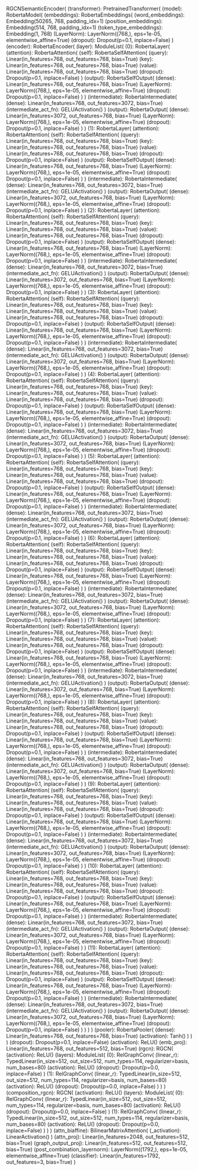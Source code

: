 RGCNSemanticEncoder(
  (transformer): PretrainedTransformer(
    (model): RobertaModel(
      (embeddings): RobertaEmbeddings(
        (word_embeddings): Embedding(50265, 768, padding_idx=1)
        (position_embeddings): Embedding(514, 768, padding_idx=1)
        (token_type_embeddings): Embedding(1, 768)
        (LayerNorm): LayerNorm((768,), eps=1e-05, elementwise_affine=True)
        (dropout): Dropout(p=0.1, inplace=False)
      )
      (encoder): RobertaEncoder(
        (layer): ModuleList(
          (0): RobertaLayer(
            (attention): RobertaAttention(
              (self): RobertaSelfAttention(
                (query): Linear(in_features=768, out_features=768, bias=True)
                (key): Linear(in_features=768, out_features=768, bias=True)
                (value): Linear(in_features=768, out_features=768, bias=True)
                (dropout): Dropout(p=0.1, inplace=False)
              )
              (output): RobertaSelfOutput(
                (dense): Linear(in_features=768, out_features=768, bias=True)
                (LayerNorm): LayerNorm((768,), eps=1e-05, elementwise_affine=True)
                (dropout): Dropout(p=0.1, inplace=False)
              )
            )
            (intermediate): RobertaIntermediate(
              (dense): Linear(in_features=768, out_features=3072, bias=True)
              (intermediate_act_fn): GELUActivation()
            )
            (output): RobertaOutput(
              (dense): Linear(in_features=3072, out_features=768, bias=True)
              (LayerNorm): LayerNorm((768,), eps=1e-05, elementwise_affine=True)
              (dropout): Dropout(p=0.1, inplace=False)
            )
          )
          (1): RobertaLayer(
            (attention): RobertaAttention(
              (self): RobertaSelfAttention(
                (query): Linear(in_features=768, out_features=768, bias=True)
                (key): Linear(in_features=768, out_features=768, bias=True)
                (value): Linear(in_features=768, out_features=768, bias=True)
                (dropout): Dropout(p=0.1, inplace=False)
              )
              (output): RobertaSelfOutput(
                (dense): Linear(in_features=768, out_features=768, bias=True)
                (LayerNorm): LayerNorm((768,), eps=1e-05, elementwise_affine=True)
                (dropout): Dropout(p=0.1, inplace=False)
              )
            )
            (intermediate): RobertaIntermediate(
              (dense): Linear(in_features=768, out_features=3072, bias=True)
              (intermediate_act_fn): GELUActivation()
            )
            (output): RobertaOutput(
              (dense): Linear(in_features=3072, out_features=768, bias=True)
              (LayerNorm): LayerNorm((768,), eps=1e-05, elementwise_affine=True)
              (dropout): Dropout(p=0.1, inplace=False)
            )
          )
          (2): RobertaLayer(
            (attention): RobertaAttention(
              (self): RobertaSelfAttention(
                (query): Linear(in_features=768, out_features=768, bias=True)
                (key): Linear(in_features=768, out_features=768, bias=True)
                (value): Linear(in_features=768, out_features=768, bias=True)
                (dropout): Dropout(p=0.1, inplace=False)
              )
              (output): RobertaSelfOutput(
                (dense): Linear(in_features=768, out_features=768, bias=True)
                (LayerNorm): LayerNorm((768,), eps=1e-05, elementwise_affine=True)
                (dropout): Dropout(p=0.1, inplace=False)
              )
            )
            (intermediate): RobertaIntermediate(
              (dense): Linear(in_features=768, out_features=3072, bias=True)
              (intermediate_act_fn): GELUActivation()
            )
            (output): RobertaOutput(
              (dense): Linear(in_features=3072, out_features=768, bias=True)
              (LayerNorm): LayerNorm((768,), eps=1e-05, elementwise_affine=True)
              (dropout): Dropout(p=0.1, inplace=False)
            )
          )
          (3): RobertaLayer(
            (attention): RobertaAttention(
              (self): RobertaSelfAttention(
                (query): Linear(in_features=768, out_features=768, bias=True)
                (key): Linear(in_features=768, out_features=768, bias=True)
                (value): Linear(in_features=768, out_features=768, bias=True)
                (dropout): Dropout(p=0.1, inplace=False)
              )
              (output): RobertaSelfOutput(
                (dense): Linear(in_features=768, out_features=768, bias=True)
                (LayerNorm): LayerNorm((768,), eps=1e-05, elementwise_affine=True)
                (dropout): Dropout(p=0.1, inplace=False)
              )
            )
            (intermediate): RobertaIntermediate(
              (dense): Linear(in_features=768, out_features=3072, bias=True)
              (intermediate_act_fn): GELUActivation()
            )
            (output): RobertaOutput(
              (dense): Linear(in_features=3072, out_features=768, bias=True)
              (LayerNorm): LayerNorm((768,), eps=1e-05, elementwise_affine=True)
              (dropout): Dropout(p=0.1, inplace=False)
            )
          )
          (4): RobertaLayer(
            (attention): RobertaAttention(
              (self): RobertaSelfAttention(
                (query): Linear(in_features=768, out_features=768, bias=True)
                (key): Linear(in_features=768, out_features=768, bias=True)
                (value): Linear(in_features=768, out_features=768, bias=True)
                (dropout): Dropout(p=0.1, inplace=False)
              )
              (output): RobertaSelfOutput(
                (dense): Linear(in_features=768, out_features=768, bias=True)
                (LayerNorm): LayerNorm((768,), eps=1e-05, elementwise_affine=True)
                (dropout): Dropout(p=0.1, inplace=False)
              )
            )
            (intermediate): RobertaIntermediate(
              (dense): Linear(in_features=768, out_features=3072, bias=True)
              (intermediate_act_fn): GELUActivation()
            )
            (output): RobertaOutput(
              (dense): Linear(in_features=3072, out_features=768, bias=True)
              (LayerNorm): LayerNorm((768,), eps=1e-05, elementwise_affine=True)
              (dropout): Dropout(p=0.1, inplace=False)
            )
          )
          (5): RobertaLayer(
            (attention): RobertaAttention(
              (self): RobertaSelfAttention(
                (query): Linear(in_features=768, out_features=768, bias=True)
                (key): Linear(in_features=768, out_features=768, bias=True)
                (value): Linear(in_features=768, out_features=768, bias=True)
                (dropout): Dropout(p=0.1, inplace=False)
              )
              (output): RobertaSelfOutput(
                (dense): Linear(in_features=768, out_features=768, bias=True)
                (LayerNorm): LayerNorm((768,), eps=1e-05, elementwise_affine=True)
                (dropout): Dropout(p=0.1, inplace=False)
              )
            )
            (intermediate): RobertaIntermediate(
              (dense): Linear(in_features=768, out_features=3072, bias=True)
              (intermediate_act_fn): GELUActivation()
            )
            (output): RobertaOutput(
              (dense): Linear(in_features=3072, out_features=768, bias=True)
              (LayerNorm): LayerNorm((768,), eps=1e-05, elementwise_affine=True)
              (dropout): Dropout(p=0.1, inplace=False)
            )
          )
          (6): RobertaLayer(
            (attention): RobertaAttention(
              (self): RobertaSelfAttention(
                (query): Linear(in_features=768, out_features=768, bias=True)
                (key): Linear(in_features=768, out_features=768, bias=True)
                (value): Linear(in_features=768, out_features=768, bias=True)
                (dropout): Dropout(p=0.1, inplace=False)
              )
              (output): RobertaSelfOutput(
                (dense): Linear(in_features=768, out_features=768, bias=True)
                (LayerNorm): LayerNorm((768,), eps=1e-05, elementwise_affine=True)
                (dropout): Dropout(p=0.1, inplace=False)
              )
            )
            (intermediate): RobertaIntermediate(
              (dense): Linear(in_features=768, out_features=3072, bias=True)
              (intermediate_act_fn): GELUActivation()
            )
            (output): RobertaOutput(
              (dense): Linear(in_features=3072, out_features=768, bias=True)
              (LayerNorm): LayerNorm((768,), eps=1e-05, elementwise_affine=True)
              (dropout): Dropout(p=0.1, inplace=False)
            )
          )
          (7): RobertaLayer(
            (attention): RobertaAttention(
              (self): RobertaSelfAttention(
                (query): Linear(in_features=768, out_features=768, bias=True)
                (key): Linear(in_features=768, out_features=768, bias=True)
                (value): Linear(in_features=768, out_features=768, bias=True)
                (dropout): Dropout(p=0.1, inplace=False)
              )
              (output): RobertaSelfOutput(
                (dense): Linear(in_features=768, out_features=768, bias=True)
                (LayerNorm): LayerNorm((768,), eps=1e-05, elementwise_affine=True)
                (dropout): Dropout(p=0.1, inplace=False)
              )
            )
            (intermediate): RobertaIntermediate(
              (dense): Linear(in_features=768, out_features=3072, bias=True)
              (intermediate_act_fn): GELUActivation()
            )
            (output): RobertaOutput(
              (dense): Linear(in_features=3072, out_features=768, bias=True)
              (LayerNorm): LayerNorm((768,), eps=1e-05, elementwise_affine=True)
              (dropout): Dropout(p=0.1, inplace=False)
            )
          )
          (8): RobertaLayer(
            (attention): RobertaAttention(
              (self): RobertaSelfAttention(
                (query): Linear(in_features=768, out_features=768, bias=True)
                (key): Linear(in_features=768, out_features=768, bias=True)
                (value): Linear(in_features=768, out_features=768, bias=True)
                (dropout): Dropout(p=0.1, inplace=False)
              )
              (output): RobertaSelfOutput(
                (dense): Linear(in_features=768, out_features=768, bias=True)
                (LayerNorm): LayerNorm((768,), eps=1e-05, elementwise_affine=True)
                (dropout): Dropout(p=0.1, inplace=False)
              )
            )
            (intermediate): RobertaIntermediate(
              (dense): Linear(in_features=768, out_features=3072, bias=True)
              (intermediate_act_fn): GELUActivation()
            )
            (output): RobertaOutput(
              (dense): Linear(in_features=3072, out_features=768, bias=True)
              (LayerNorm): LayerNorm((768,), eps=1e-05, elementwise_affine=True)
              (dropout): Dropout(p=0.1, inplace=False)
            )
          )
          (9): RobertaLayer(
            (attention): RobertaAttention(
              (self): RobertaSelfAttention(
                (query): Linear(in_features=768, out_features=768, bias=True)
                (key): Linear(in_features=768, out_features=768, bias=True)
                (value): Linear(in_features=768, out_features=768, bias=True)
                (dropout): Dropout(p=0.1, inplace=False)
              )
              (output): RobertaSelfOutput(
                (dense): Linear(in_features=768, out_features=768, bias=True)
                (LayerNorm): LayerNorm((768,), eps=1e-05, elementwise_affine=True)
                (dropout): Dropout(p=0.1, inplace=False)
              )
            )
            (intermediate): RobertaIntermediate(
              (dense): Linear(in_features=768, out_features=3072, bias=True)
              (intermediate_act_fn): GELUActivation()
            )
            (output): RobertaOutput(
              (dense): Linear(in_features=3072, out_features=768, bias=True)
              (LayerNorm): LayerNorm((768,), eps=1e-05, elementwise_affine=True)
              (dropout): Dropout(p=0.1, inplace=False)
            )
          )
          (10): RobertaLayer(
            (attention): RobertaAttention(
              (self): RobertaSelfAttention(
                (query): Linear(in_features=768, out_features=768, bias=True)
                (key): Linear(in_features=768, out_features=768, bias=True)
                (value): Linear(in_features=768, out_features=768, bias=True)
                (dropout): Dropout(p=0.1, inplace=False)
              )
              (output): RobertaSelfOutput(
                (dense): Linear(in_features=768, out_features=768, bias=True)
                (LayerNorm): LayerNorm((768,), eps=1e-05, elementwise_affine=True)
                (dropout): Dropout(p=0.1, inplace=False)
              )
            )
            (intermediate): RobertaIntermediate(
              (dense): Linear(in_features=768, out_features=3072, bias=True)
              (intermediate_act_fn): GELUActivation()
            )
            (output): RobertaOutput(
              (dense): Linear(in_features=3072, out_features=768, bias=True)
              (LayerNorm): LayerNorm((768,), eps=1e-05, elementwise_affine=True)
              (dropout): Dropout(p=0.1, inplace=False)
            )
          )
          (11): RobertaLayer(
            (attention): RobertaAttention(
              (self): RobertaSelfAttention(
                (query): Linear(in_features=768, out_features=768, bias=True)
                (key): Linear(in_features=768, out_features=768, bias=True)
                (value): Linear(in_features=768, out_features=768, bias=True)
                (dropout): Dropout(p=0.1, inplace=False)
              )
              (output): RobertaSelfOutput(
                (dense): Linear(in_features=768, out_features=768, bias=True)
                (LayerNorm): LayerNorm((768,), eps=1e-05, elementwise_affine=True)
                (dropout): Dropout(p=0.1, inplace=False)
              )
            )
            (intermediate): RobertaIntermediate(
              (dense): Linear(in_features=768, out_features=3072, bias=True)
              (intermediate_act_fn): GELUActivation()
            )
            (output): RobertaOutput(
              (dense): Linear(in_features=3072, out_features=768, bias=True)
              (LayerNorm): LayerNorm((768,), eps=1e-05, elementwise_affine=True)
              (dropout): Dropout(p=0.1, inplace=False)
            )
          )
        )
      )
      (pooler): RobertaPooler(
        (dense): Linear(in_features=768, out_features=768, bias=True)
        (activation): Tanh()
      )
    )
  )
  (dropout): Dropout(p=0.1, inplace=False)
  (activation): ReLU()
  (emb_proj): Linear(in_features=768, out_features=512, bias=True)
  (rgcn): RGCN(
    (activation): ReLU()
    (layers): ModuleList(
      (0): RelGraphConv(
        (linear_r): TypedLinear(in_size=512, out_size=512, num_types=114, regularizer=basis, num_bases=80)
        (activation): ReLU()
        (dropout): Dropout(p=0.0, inplace=False)
      )
      (1): RelGraphConv(
        (linear_r): TypedLinear(in_size=512, out_size=512, num_types=114, regularizer=basis, num_bases=80)
        (activation): ReLU()
        (dropout): Dropout(p=0.0, inplace=False)
      )
    )
  )
  (composition_rgcn): RGCN(
    (activation): ReLU()
    (layers): ModuleList(
      (0): RelGraphConv(
        (linear_r): TypedLinear(in_size=512, out_size=512, num_types=114, regularizer=basis, num_bases=80)
        (activation): ReLU()
        (dropout): Dropout(p=0.0, inplace=False)
      )
      (1): RelGraphConv(
        (linear_r): TypedLinear(in_size=512, out_size=512, num_types=114, regularizer=basis, num_bases=80)
        (activation): ReLU()
        (dropout): Dropout(p=0.0, inplace=False)
      )
    )
  )
  (attn_biaffine): BilinearMatrixAttention(
    (_activation): LinearActivation()
  )
  (attn_proj): Linear(in_features=2048, out_features=512, bias=True)
  (graph_output_proj): Linear(in_features=512, out_features=512, bias=True)
  (post_combination_layernorm): LayerNorm((1792,), eps=1e-05, elementwise_affine=True)
  (classifier): Linear(in_features=1792, out_features=3, bias=True)
)
